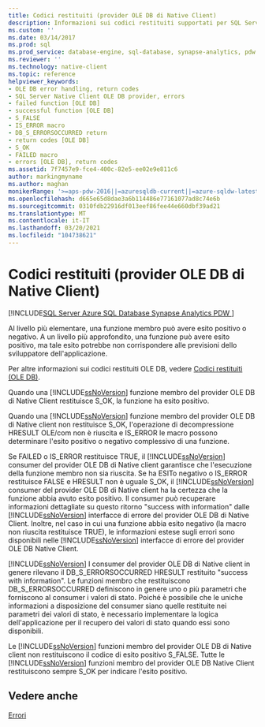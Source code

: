 ```yaml
---
title: Codici restituiti (provider OLE DB di Native Client)
description: Informazioni sui codici restituiti supportati per SQL Server Native Client OLE DB, incluso il DB_S_ERRORSOCCURRED valore HRESULT comunemente rilevato.
ms.custom: ''
ms.date: 03/14/2017
ms.prod: sql
ms.prod_service: database-engine, sql-database, synapse-analytics, pdw
ms.reviewer: ''
ms.technology: native-client
ms.topic: reference
helpviewer_keywords:
- OLE DB error handling, return codes
- SQL Server Native Client OLE DB provider, errors
- failed function [OLE DB]
- successful function [OLE DB]
- S_FALSE
- IS_ERROR macro
- DB_S_ERRORSOCCURRED return
- return codes [OLE DB]
- S_OK
- FAILED macro
- errors [OLE DB], return codes
ms.assetid: 7f7457e9-fce4-400c-82e5-ee02e9e811c6
author: markingmyname
ms.author: maghan
monikerRange: '>=aps-pdw-2016||=azuresqldb-current||=azure-sqldw-latest||>=sql-server-2016||>=sql-server-linux-2017||=azuresqldb-mi-current'
ms.openlocfilehash: d665e65d8dae3a6b114486e77161077ad8c74e6b
ms.sourcegitcommit: 0310fdb22916df013eef86fee44e660dbf39ad21
ms.translationtype: MT
ms.contentlocale: it-IT
ms.lasthandoff: 03/20/2021
ms.locfileid: "104738621"
---
```

# <a name="return-codes-native-client-ole-db-provider"></a>Codici restituiti (provider OLE DB di Native Client)
[!INCLUDE[SQL Server Azure SQL Database Synapse Analytics PDW ](../../includes/applies-to-version/sql-asdb-asdbmi-asa-pdw.md)]

  Al livello più elementare, una funzione membro può avere esito positivo o negativo. A un livello più approfondito, una funzione può avere esito positivo, ma tale esito potrebbe non corrispondere alle previsioni dello sviluppatore dell'applicazione.  
  
 Per altre informazioni sui codici restituiti OLE DB, vedere [Codici restituiti (OLE DB)](/previous-versions/windows/desktop/ms725451(v=vs.85)).  
  
 Quando una [!INCLUDE[ssNoVersion](../../includes/ssnoversion-md.md)] funzione membro del provider OLE DB di Native Client restituisce S_OK, la funzione ha esito positivo.  
  
 Quando una [!INCLUDE[ssNoVersion](../../includes/ssnoversion-md.md)] funzione membro del provider OLE DB di Native client non restituisce S_OK, l'operazione di decompressione HRESULT OLE/com non è riuscita e IS_ERROR le macro possono determinare l'esito positivo o negativo complessivo di una funzione.  
  
 Se FAILED o IS_ERROR restituisce TRUE, il [!INCLUDE[ssNoVersion](../../includes/ssnoversion-md.md)] consumer del provider OLE DB di Native client garantisce che l'esecuzione della funzione membro non sia riuscita. Se ha ESITo negativo o IS_ERROR restituisce FALSE e HRESULT non è uguale S_OK, il [!INCLUDE[ssNoVersion](../../includes/ssnoversion-md.md)] consumer del provider OLE DB di Native client ha la certezza che la funzione abbia avuto esito positivo. Il consumer può recuperare informazioni dettagliate su questo ritorno "success with information" dalle [!INCLUDE[ssNoVersion](../../includes/ssnoversion-md.md)] interfacce di errore del provider OLE DB di Native Client. Inoltre, nel caso in cui una funzione abbia esito negativo (la macro non riuscita restituisce TRUE), le informazioni estese sugli errori sono disponibili nelle [!INCLUDE[ssNoVersion](../../includes/ssnoversion-md.md)] interfacce di errore del provider OLE DB Native Client.  
  
 [!INCLUDE[ssNoVersion](../../includes/ssnoversion-md.md)] I consumer del provider OLE DB di Native client in genere rilevano il DB_S_ERRORSOCCURRED HRESULT restituito "success with information". Le funzioni membro che restituiscono DB_S_ERRORSOCCURRED definiscono in genere uno o più parametri che forniscono al consumer i valori di stato. Poiché è possibile che le uniche informazioni a disposizione del consumer siano quelle restituite nei parametri dei valori di stato, è necessario implementare la logica dell'applicazione per il recupero dei valori di stato quando essi sono disponibili.  
  
 Le [!INCLUDE[ssNoVersion](../../includes/ssnoversion-md.md)] funzioni membro del provider OLE DB di Native client non restituiscono il codice di esito positivo S_FALSE. Tutte le [!INCLUDE[ssNoVersion](../../includes/ssnoversion-md.md)] funzioni membro del provider OLE DB Native Client restituiscono sempre S_OK per indicare l'esito positivo.  
  
## <a name="see-also"></a>Vedere anche  
 [Errori](../../relational-databases/native-client-ole-db-errors/errors.md)  
  
